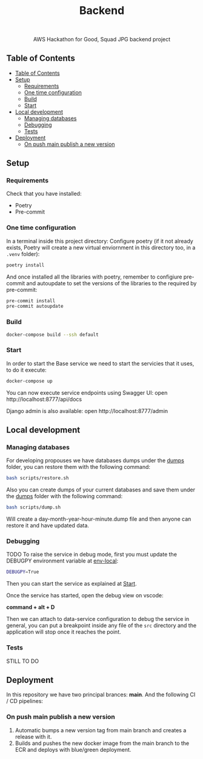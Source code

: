 <h1 align="center"> Backend  </h1> <br>

<p align="center">
  AWS Hackathon for Good, Squad JPG backend project
</p>


## Table of Contents
- [Table of Contents](#table-of-contents)
- [Setup](#setup)
  - [Requirements](#requirements)
  - [One time configuration](#one-time-configuration)
  - [Build](#build)
  - [Start](#start)
- [Local development](#local-development)
  - [Managing databases](#managing-databases)
  - [Debugging](#debugging)
  - [Tests](#tests)
- [Deployment](#deployment)
  - [On push main publish a new version](#on-push-main-publish-a-new-version)


## Setup

### Requirements

Check that you have installed:
* Poetry
* Pre-commit

### One time configuration


In a terminal inside this project directory:
Configure poetry (if it not already exists, Poetry will create a new virtual enviornment in this directory too, in a `.venv` folder):
```bash
poetry install
```
And once installed all the libraries with poetry, remember to configiure pre-commit and autoupdate to set the versions of the libraries to the required by pre-commit:
```bash
pre-commit install
pre-commit autoupdate
```

### Build

```bash
docker-compose build --ssh default
```

### Start
In order to start the Base service we need to start the servicies that it uses, to do it execute:
```bash
docker-compose up
```
You can now execute service endpoints using Swagger UI: open http://localhost:8777/api/docs

Django admin is also available: open http://localhost:8777/admin


## Local development

### Managing databases
For developing propouses we have databases dumps under the [dumps](dumps) folder, you can restore them with the following command:
```bash
bash scripts/restore.sh
```

Also you can create dumps of your current databases and save them under the [dumps](dumps) folder with the following command:
```bash
bash scripts/dump.sh
```

Will create a day-month-year-hour-minute.dump file and then anyone can restore it and have updated data.

### Debugging
TODO
To raise the service in debug mode, first you must update the DEBUGPY environment variable at [env-local](env-local):
```bash
DEBUGPY=True
```
Then you can start the service as explained at [Start](###start).

Once the service has started, open the debug view on vscode:

<b>command + alt + D</b>

Then we can attach to data-service configuration to debug the service in general, you can put a breakpoint inside any file of the `src` directory and the application will stop once it reaches the point.

### Tests
STILL TO DO

## Deployment

In this repository we have two principal brances: **main**.
And the following CI / CD pipelines:

### On push main publish a new version

1. Automatic bumps a new version tag from main branch and creates a release with it.
2. Builds and pushes the new docker image from the main branch to the ECR and deploys with blue/green deployment.

